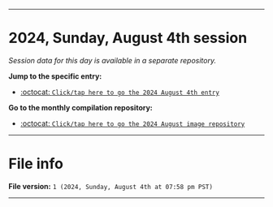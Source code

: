
***

# 2024, Sunday, August 4th session

_Session data for this day is available in a separate repository._

**Jump to the specific entry:**

- [:octocat: `Click/tap here to go the 2024 August 4th entry`](https://github.com/seanpm2001/SeansLifeArchive_Images_MotorWorld_CarFactory_Y2024_V8/tree/SeansLifeArchive_Images_MotorWorld_CarFactory_Y2024_V8_Main-dev/2024/08_August/04/)

**Go to the monthly compilation repository:**

- [:octocat: `Click/tap here to go the 2024 August image repository`](https://github.com/seanpm2001/SeansLifeArchive_Images_MotorWorld_CarFactory_Y2024_V8/)

***

# File info

**File version:** `1 (2024, Sunday, August 4th at 07:58 pm PST)`

***

